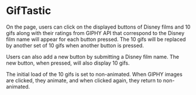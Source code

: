 # GifTastic

On the page, users can click on the displayed buttons of Disney films and 10 gifs along with their ratings from GIPHY API that correspond to the Disney film name will appear for each button pressed. The 10 gifs will be replaced by another set of 10 gifs when another button is pressed.

Users can also add a new button by submitting a Disney film name. The new button, when pressed, will also display 10 gifs. 

The initial load of the 10 gifs is set to non-animated. When GIPHY images are clicked, they animate, and when clicked again, they return to non-animated. 